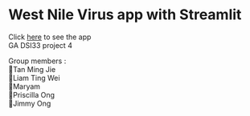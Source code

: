 # West Nile Virus app with Streamlit
Click [here](https://west-nile-virus-area.streamlit.app/) to see the app
<br>
GA DSI33 project 4

Group members : 
<br>
👨Tan Ming Jie
<br>
👨Liam Ting Wei
<br>
👩Maryam
<br>
👩Priscilla Ong
<br>
👨Jimmy Ong
<br>

